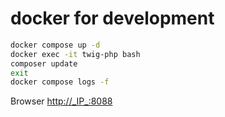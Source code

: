 # docker for development

```bash
docker compose up -d
docker exec -it twig-php bash
composer update
exit
docker compose logs -f
```

Browser <http://_IP_:8088>
